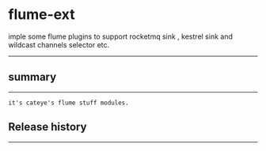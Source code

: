 # flume-ext #

imple some flume plugins to support rocketmq sink , kestrel sink and wildcast channels  selector etc.


----------------
## summary ##
----------------
	it's cateye's flume stuff modules. 


## Release history ##
----------------

